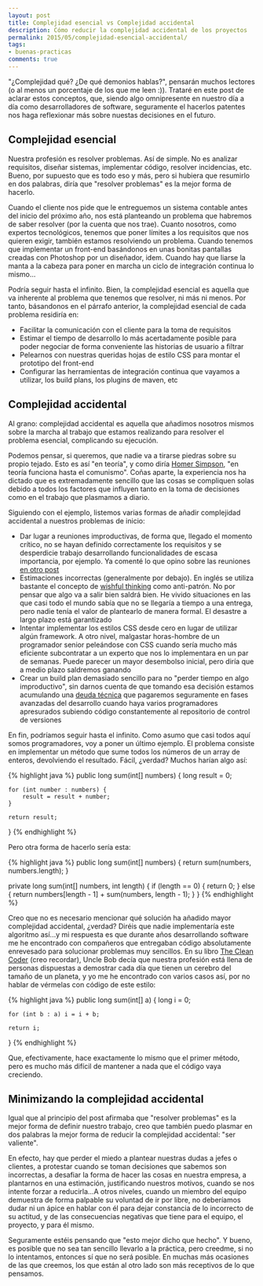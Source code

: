 ```yaml
---
layout: post
title: Complejidad esencial vs Complejidad accidental
description: Cómo reducir la complejidad accidental de los proyectos
permalink: 2015/05/complejidad-esencial-accidental/
tags:
- buenas-practicas
comments: true
---
```


"¿Complejidad qué? ¿De qué demonios hablas?", pensarán muchos lectores (o al menos un porcentaje de los que me leen :)). Trataré en este post de aclarar estos conceptos, que, siendo algo omnipresente en nuestro día a día como desarrolladores de software, seguramente el hacerlos patentes nos haga reflexionar más sobre nuestas decisiones en el futuro.

<!--break-->

## Complejidad esencial

Nuestra profesión es resolver problemas. Así de simple. No es analizar requisitos, diseñar sistemas, implementar código, resolver incidencias, etc. Bueno, por supuesto que es todo eso y más, pero si hubiera que resumirlo en dos palabras, diría que "resolver problemas" es la mejor forma de hacerlo.

Cuando el cliente nos pide que le entreguemos un sistema contable antes del inicio del próximo año, nos está planteando un problema que habremos de saber resolver (por la cuenta que nos trae). Cuanto nosotros, como expertos tecnológicos, tenemos que poner límites a los requisitos que nos quieren exigir, también estamos resolviendo un problema. Cuando tenemos que implementar un front-end basándonos en unas bonitas pantallas creadas con Photoshop por un diseñador, idem. Cuando hay que liarse la manta a la cabeza para poner en marcha un ciclo de integración continua lo mismo...

Podría seguir hasta el infinito. Bien, la complejidad esencial es aquella que va inherente al problema que tenemos que resolver, ni más ni menos. Por tanto, básandonos en el párrafo anterior, la complejidad esencial de cada problema residiría en:

* Facilitar la comunicación con el cliente para la toma de requisitos
* Estimar el tiempo de desarrollo lo más acertadamente posible para poder negociar de forma conveniente las historias de usuario a filtrar
* Pelearnos con nuestras queridas hojas de estilo CSS para montar el prototipo del front-end
* Configurar las herramientas de integración continua que vayamos a utilizar, los build plans, los plugins de maven, etc

## Complejidad accidental

Al grano: complejidad accidental es aquella que añadimos nosotros mismos sobre la marcha al trabajo que estamos realizando para resolver el problema esencial, complicando su ejecución.

Podemos pensar, si queremos, que nadie va a tirarse piedras sobre su propio tejado. Esto es así "en teoría", y como diría [Homer Simpson](http://es.wikipedia.org/wiki/Homer_Simpson), "en teoría funciona hasta el comunismo". Coñas aparte, la experiencia nos ha dictado que es extremadamente sencillo que las cosas se compliquen solas debido a todos los factores que influyen tanto en la toma de decisiones como en el trabajo que plasmamos a diario.

Siguiendo con el ejemplo, listemos varias formas de añadir complejidad accidental a nuestros problemas de inicio:

* Dar lugar a reuniones improductivas, de forma que, llegado el momento crítico, no se hayan definido correctamente los requisitos y se desperdicie trabajo desarrollando funcionalidades de escasa importancia, por ejemplo. Ya comenté lo que opino sobre las reuniones [en otro post](http://raulavila.com/2015/04/reuniones/)
* Estimaciones incorrectas (generalmente por debajo). En inglés se utiliza bastante el concepto de [wishful thinking](http://en.wikipedia.org/wiki/Wishful_thinking) como anti-patrón. No por pensar que algo va a salir bien saldrá bien. He vivido situaciones en las que casi todo el mundo sabía que no se llegaría a tiempo a una entrega, pero nadie tenía el valor de plantearlo de manera formal. El desastre a largo plazo está garantizado
* Intentar implementar los estilos CSS desde cero en lugar de utilizar algún framework. A otro nivel, malgastar horas-hombre de un programador senior peleándose con CSS cuando sería mucho más eficiente subcontratar a un experto que nos lo implementara en un par de semanas. Puede parecer un mayor desembolso inicial, pero diría que a medio plazo saldremos ganando
* Crear un build plan demasiado sencillo para no "perder tiempo en algo improductivo", sin darnos cuenta de que tomando esa decisión estamos acumulando una [deuda técnica](http://es.wikipedia.org/wiki/Deuda_t%C3%A9cnica) que pagaremos seguramente en fases avanzadas del desarrollo cuando haya varios programadores apresurados subiendo código constantemente al repositorio de control de versiones

En fin, podríamos seguir hasta el infinito. Como asumo que casi todos aquí somos programadores, voy a poner un último ejemplo. El problema consiste en implementar un método que sume todos los números de un array de enteros, devolviendo el resultado. Fácil, ¿verdad? Muchos harían algo así:

{% highlight java %}
public long sum(int[] numbers) {
    long result = 0;

    for (int number : numbers) {
        result = result + number;
    }

    return result;
}
{% endhighlight %}

Pero otra forma de hacerlo sería esta:

{% highlight java %}
public long sum(int[] numbers) {
    return sum(numbers, numbers.length);
}

private long sum(int[] numbers, int length) {
    if (length == 0) {
        return 0;
    } else {
        return numbers[length - 1] + sum(numbers, length - 1);
    }
}
{% endhighlight %}

Creo que no es necesario mencionar qué solución ha añadido mayor complejidad accidental, ¿verdad? Diréis que nadie implementaría este algoritmo así...y mi respuesta es que durante años desarrollando software me he encontrado con compañeros que entregaban código absolutamente enrevesado para solucionar problemas muy sencillos. En su libro [The Clean Coder](http://www.amazon.co.uk/The-Clean-Coder-Professional-Programmers/dp/0137081073) (creo recordar), Uncle Bob decía que nuestra profesión está llena de personas dispuestas a demostrar cada día que tienen un cerebro del tamaño de un planeta, y yo me he encontrado con varios casos así, por no hablar de vérmelas con código de este estilo:

{% highlight java %}
public long sum(int[] a) {
    long i = 0;

    for (int b : a) i = i + b;

    return i;
}
{% endhighlight %}

Que, efectivamente, hace exactamente lo mismo que el primer método, pero es mucho más difícil de mantener a nada que el código vaya creciendo.

## Minimizando la complejidad accidental

Igual que al principio del post afirmaba que "resolver problemas" es la mejor forma de definir nuestro trabajo, creo que también puedo plasmar en dos palabras la mejor forma de reducir la complejidad accidental: "ser valiente".

En efecto, hay que perder el miedo a plantear nuestras dudas a jefes o clientes, a protestar cuando se toman decisiones que sabemos son incorrectas, a desafiar la forma de hacer las cosas en nuestra empresa, a plantarnos en una estimación, justificando nuestros motivos, cuando se nos intente forzar a reducirla...A otros niveles, cuando un miembro del equipo demuestra de forma palpable su voluntad de ir por libre, no deberíamos dudar ni un ápice en hablar con él para dejar constancia de lo incorrecto de su actitud, y de las consecuencias negativas que tiene para el equipo, el proyecto, y para él mismo.

Seguramente estéis pensando que "esto mejor dicho que hecho". Y bueno, es posible que no sea tan sencillo llevarlo a la práctica, pero creedme, si no lo intentamos, entonces sí que no será posible. En muchas más ocasiones de las que creemos, los que están al otro lado son más receptivos de lo que pensamos.
